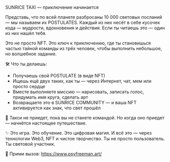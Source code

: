  SUNRICE TAXI — приключение начинается

Представь, что по всей планете разбросаны 10 000 световых посланий —
мы называем их POSTULATES.
Каждый из них несёт в себе кусочек кода — мудрости, вдохновения и действия.
Если ты читаешь это — один из них нашёл тебя.

Это не просто NFT. Это ключ к приключению,
где ты становишься частью тайной команды из трёх человек,
чтобы выполнить небольшое, но волшебное задание.

🛠️ Что ты делаешь:
- Получаешь свой POSTULATE (в виде NFT)
- Ищешь ещё двух таких, как ты — через Интернет, чат, мем или просто сердце
- Вместе выполняете миссию — нарисовать, записать голос, придумать имя круга, сделать арт
- Возвращаете это в SUNRICE COMMUNITY — и ваша NFT активируется как знак, что свет прошёл

🚖 Такси не приедет, пока вы не станете командой.
Но когда оно приедет — начнётся настоящее путешествие.

✨ Это игра. Это обучение. Это цифровая магия.
И всё это — через технологии Web3, NFT и чистое творчество.
Ты не просто пользователь. Ты световой участник.

🔗 Прими вызов: https://www.psyfreeman.art/
